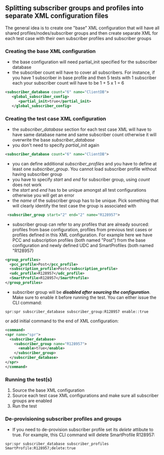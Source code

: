 ## Splitting subscriber groups and profiles into separate XML configuration files

The general idea is to create one "base" XML configuration that will have all shared profiles/nodes/subscriber groups 
and then create separate XML for each test case with their own subscriber profiles and subscriber groups

### Creating the base XML configuration
- the base configuration will need partial_init specified for the subscriber database
- the subscriber count will have to cover all subscribers. For instance, if you have 1 subscriber in base profile and then 5 tests 
with 1 subscriber each your subscriber count will have to be 1 + 5 x 1 = 6
```XML
<subscriber_database count="6" name="ClientDB">
   <global_subscriber_config>
      <partial_init>true</partial_init>
   </global_subscriber_config>
```

### Creating the test case XML configuration
- the *subscriber_database* section for each test case XML will have to have same database name and same subscriber count otherwise it 
will overwrite the base *subscriber_database*
- you don't need to specify *partial_init* again
```XML
<subscriber_database count="6" name="ClientDB">
```
- you can define additional *subscriber_profiles* and you have to define at least one *subscriber_group*. 
You cannot load subscriber profile without having subscriber group
- you have to specify *start* and *end* for subscriber group, using *count* does not work
- the *start* and *end* has to be unique amongst all test configurations otherwise you will get an error
- the *name* of the subscriber group has to be unique. Pick something that will clearly identify the test case the group is associated with
```XML
 <subscriber_group start="2" end="2" name="R128957">
```
- subscriber group can refer to any profiles that are already sourced: profiles from base configuration, profiles from previous 
test cases or profiles defined in this XML configuration. For example here we have PCC and subscription profiles (both named "Post") from the base configuration and newly defined UDC and SmartProfiles (both named "R128957)
```XML
<group_profiles>
  <pcc_profile>Post</pcc_profile>
  <subscription_profile>Post</subscription_profile>
  <udc_profile>R128957</udc_profile>
  <SmartProfile>R128957</SmartProfile>
</group_profiles>
```
- subscriber group will be ***disabled after sourcing the configuration***. Make sure to enable it before running the test. 
You can either issue the CLI command:
```
spr:spr subscriber_database subscriber_group:R128957 enable::true
```
or add initial command to the end of XML configuration:
```XML
<command>
<spr name="spr">
  <subscriber_database>
    <subscriber_group name="R128957">
      <enable>true</enable>
    </subscriber_group>
  </subscriber_database>
</spr>
</command>
```

### Running the test(s)
1. Source the base XML configuration
2. Source each test case XML configurations and make sure all subscriber groups are enabled 
3. Run the test

### De-provisioning subscriber profiles and groups

- If you need to de-provision subscriber profile set its *delete* attibute to true. For example, this CLI command will delete SmartProfile R128957:
```
spr:spr subscriber_database subscriber_profiles SmartProfile:R128957;delete:true
```
